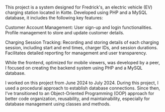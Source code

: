 This project is a system designed for Fredrick's, an electric vehicle (EV) charging station located in Kotte. Developed using PHP and a MySQL database, it includes the following key features:

Customer Account Management:
  User sign-up and login functionalities.
  Profile management to store and update customer details.

Charging Session Tracking:
  Recording and storing details of each charging session, including start and end times, charger IDs, and session durations.
  Facilitates detailed reporting for management and user transparency.

While the frontend, optimized for mobile viewers, was developed by a peer, I focused on creating the backend system using PHP and a MySQL database.

I worked on this project from June 2024 to July 2024. During this project, I used a procedural approach to establish database connections.
Since then, I’ve transitioned to an Object-Oriented Programming (OOP) approach for better code organization, reusability, and maintainability, especially for database management using classes and methods.
